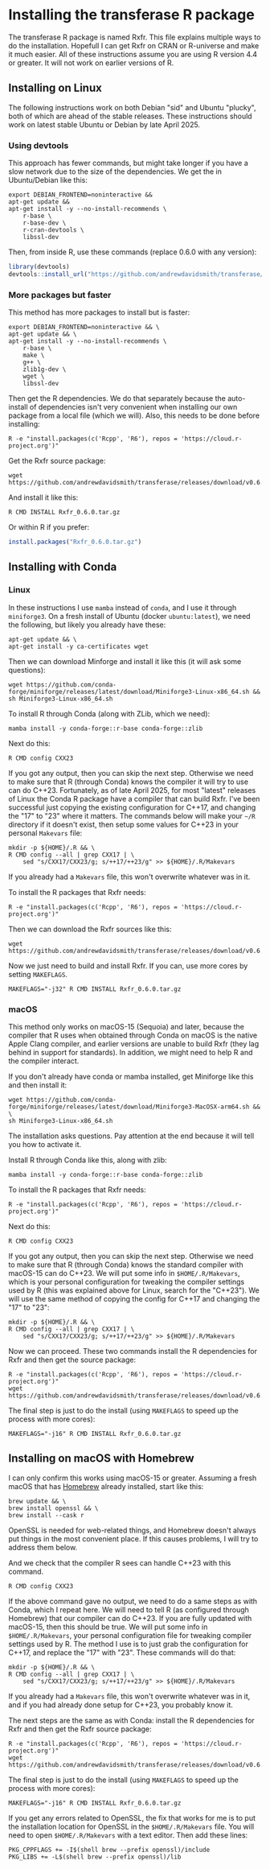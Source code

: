 # Installing the transferase R package

The transferase R package is named Rxfr. This file explains multiple ways to
do the installation. Hopefull I can get Rxfr on CRAN or R-universe and make it
much easier. All of these instructions assume you are using R version 4.4 or
greater. It will not work on earlier versions of R.

## Installing on Linux

The following instructions work on both Debian "sid" and Ubuntu "plucky", both
of which are ahead of the stable releases. These instructions should work on
latest stable Ubuntu or Debian by late April 2025.

### Using devtools

This approach has fewer commands, but might take longer if you have a slow
network due to the size of the dependencies. We get the in Ubuntu/Debian like
this:

```console
export DEBIAN_FRONTEND=noninteractive &&
apt-get update &&
apt-get install -y --no-install-recommends \
    r-base \
    r-base-dev \
    r-cran-devtools \
    libssl-dev
```

Then, from inside R, use these commands (replace 0.6.0 with any version):

```R
library(devtools)
devtools::install_url("https://github.com/andrewdavidsmith/transferase/releases/download/v0.6.0/Rxfr_0.6.0.tar.gz")
```

### More packages but faster

This method has more packages to install but is faster:

```console
export DEBIAN_FRONTEND=noninteractive && \
apt-get update && \
apt-get install -y --no-install-recommends \
    r-base \
    make \
    g++ \
    zlib1g-dev \
    wget \
    libssl-dev
```

Then get the R dependencies. We do that separately because the auto-install of
dependencies isn't very convenient when installing our own package from a
local file (which we will). Also, this needs to be done before installing:

```console
R -e "install.packages(c('Rcpp', 'R6'), repos = 'https://cloud.r-project.org')"
```

Get the Rxfr source package:

```console
wget https://github.com/andrewdavidsmith/transferase/releases/download/v0.6.0/Rxfr_0.6.0.tar.gz
```

And install it like this:

```console
R CMD INSTALL Rxfr_0.6.0.tar.gz
```

Or within R if you prefer:

```R
install.packages("Rxfr_0.6.0.tar.gz")
```

## Installing with Conda

### Linux

In these instructions I use `mamba` instead of `conda`, and I use it through
`miniforge3`. On a fresh install of Ubuntu (docker `ubuntu:latest`), we need
the following, but likely you already have these:

```console
apt-get update && \
apt-get install -y ca-certificates wget
```

Then we can download Minforge and install it like this (it will ask some questions):

```console
wget https://github.com/conda-forge/miniforge/releases/latest/download/Miniforge3-Linux-x86_64.sh &&
sh Miniforge3-Linux-x86_64.sh
```

To install R through Conda (along with ZLib, which we need):

```console
mamba install -y conda-forge::r-base conda-forge::zlib
```

Next do this:

```console
R CMD config CXX23
```

If you got any output, then you can skip the next step. Otherwise we need to
make sure that R (through Conda) knows the compiler it will try to use can do
C++23. Fortunately, as of late April 2025, for most "latest" releases of Linux
the Conda R package have a compiler that can build Rxfr. I've been successful
just copying the existing configuration for C++17, and changing the "17" to
"23" where it matters. The commands below will make your `~/R` directory if it
doesn't exist, then setup some values for C++23 in your personal `Makevars`
file:

```console
mkdir -p ${HOME}/.R && \
R CMD config --all | grep CXX17 | \
    sed "s/CXX17/CXX23/g; s/++17/++23/g" >> ${HOME}/.R/Makevars
```

If you already had a `Makevars` file, this won't overwrite whatever was in it.

To install the R packages that Rxfr needs:

```console
R -e "install.packages(c('Rcpp', 'R6'), repos = 'https://cloud.r-project.org')"
```

Then we can download the Rxfr sources like this:

```console
wget https://github.com/andrewdavidsmith/transferase/releases/download/v0.6.0/Rxfr_0.6.0.tar.gz
```

Now we just need to build and install Rxfr. If you can, use more cores by
setting `MAKEFLAGS`.

```console
MAKEFLAGS="-j32" R CMD INSTALL Rxfr_0.6.0.tar.gz
```

### macOS

This method only works on macOS-15 (Sequoia) and later, because the compiler
that R uses when obtained through Conda on macOS is the native Apple Clang
compiler, and earlier versions are unable to build Rxfr (they lag behind in
support for standards). In addition, we might need to help R and the compiler
interact.

If you don't already have conda or mamba installed, get Miniforge like this
and then install it:

```console
wget https://github.com/conda-forge/miniforge/releases/latest/download/Miniforge3-MacOSX-arm64.sh && \
sh Miniforge3-Linux-x86_64.sh
```

The installation asks questions. Pay attention at the end because it will tell
you how to activate it.

Install R through Conda like this, along with zlib:

```console
mamba install -y conda-forge::r-base conda-forge::zlib
```

To install the R packages that Rxfr needs:

```console
R -e "install.packages(c('Rcpp', 'R6'), repos = 'https://cloud.r-project.org')"
```

Next do this:

```console
R CMD config CXX23
```

If you got any output, then you can skip the next step. Otherwise we need to
make sure that R (through Conda) knows the standard compiler with macOS-15 can
do C++23. We will put some info in `$HOME/.R/Makevars`, which is your personal
configuration for tweaking the compiler settings used by R (this was explained
above for Linux, search for the "C++23"). We will use the same method of
copying the config for C++17 and changing the "17" to "23":

```console
mkdir -p ${HOME}/.R && \
R CMD config --all | grep CXX17 | \
    sed "s/CXX17/CXX23/g; s/++17/++23/g" >> ${HOME}/.R/Makevars
```

Now we can proceed. These two commands install the R dependencies for Rxfr and
then get the source package:

```console
R -e "install.packages(c('Rcpp', 'R6'), repos = 'https://cloud.r-project.org')"
wget https://github.com/andrewdavidsmith/transferase/releases/download/v0.6.0/Rxfr_0.6.0.tar.gz
```

The final step is just to do the install (using `MAKEFLAGS` to speed up the
process with more cores):

```console
MAKEFLAGS="-j16" R CMD INSTALL Rxfr_0.6.0.tar.gz
```

## Installing on macOS with Homebrew

I can only confirm this works using macOS-15 or greater. Assuming a fresh
macOS that has [Homebrew](https://brew.sh) already installed, start like this:

```console
brew update && \
brew install openssl && \
brew install --cask r
```

OpenSSL is needed for web-related things, and Homebrew doesn't always put
things in the most convenient place. If this causes problems, I will try to
address them below.

And we check that the compiler R sees can handle C++23 with this command.

```console
R CMD config CXX23
```

If the above command gave no output, we need to do a same steps as with Conda,
which I repeat here. We will need to tell R (as configured through Homebrew)
that our compiler can do C++23. If you are fully updated with macOS-15, then
this should be true. We will put some info in `$HOME/.R/Makevars`, your
personal configuration file for tweaking compiler settings used by R.  The
method I use is to just grab the configuration for C++17, and replace the "17"
with "23". These commands will do that:

```console
mkdir -p ${HOME}/.R && \
R CMD config --all | grep CXX17 | \
    sed "s/CXX17/CXX23/g; s/++17/++23/g" >> ${HOME}/.R/Makevars
```

If you already had a `Makevars` file, this won't overwrite whatever was in it,
and if you had already done setup for C++23, you probably know it.

The next steps are the same as with Conda: install the R dependencies for Rxfr
and then get the Rxfr source package:

```console
R -e "install.packages(c('Rcpp', 'R6'), repos = 'https://cloud.r-project.org')"
wget https://github.com/andrewdavidsmith/transferase/releases/download/v0.6.0/Rxfr_0.6.0.tar.gz
```

The final step is just to do the install (using `MAKEFLAGS` to speed up the
process with more cores):

```console
MAKEFLAGS="-j16" R CMD INSTALL Rxfr_0.6.0.tar.gz
```

If you get any errors related to OpenSSL, the fix that works for me is to put
the installation location for OpenSSL in the `$HOME/.R/Makevars` file. You
will need to open `$HOME/.R/Makevars` with a text editor. Then add these
lines:

```console
PKG_CPPFLAGS += -I$(shell brew --prefix openssl)/include
PKG_LIBS += -L$(shell brew --prefix openssl)/lib
```

